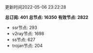 更新时间2022-05-06 23:22:28

**总订阅: 401**
**总节点: 16350**
**有效节点: 2822**
- ssr节点: 293
- v2ray节点: 1698
- ss节点: 627
- trojan节点: 204
